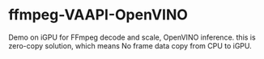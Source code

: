 # ffmpeg-VAAPI-OpenVINO
Demo on iGPU for FFmpeg decode and scale, OpenVINO inference. this is zero-copy solution, which means No frame data copy from CPU to iGPU.
